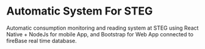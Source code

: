 # Automatic System For STEG 
Automatic consumption monitoring and reading system at STEG using React Native + NodeJs for mobile App, and Bootstrap for Web App connected to fireBase real time database.
